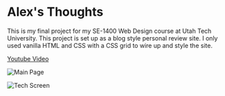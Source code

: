 # Alex's Thoughts

This is my final project for my SE-1400 Web Design course at Utah Tech University.  This project is set up as a blog style personal review site.  I only used vanilla HTML and CSS with a CSS grid to wire up and style the site.

[Youtube Video](https://youtu.be/lke5wOPK_7o)

![Main Page](home_screen.png)

![Tech Screen](tech_screen.png)
